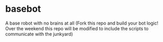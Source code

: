 basebot
=======

A base robot with no brains at all (Fork this repo and build your bot logic!  Over the weekend this repo will be modified to include the scripts to communicate with the junkyard)
